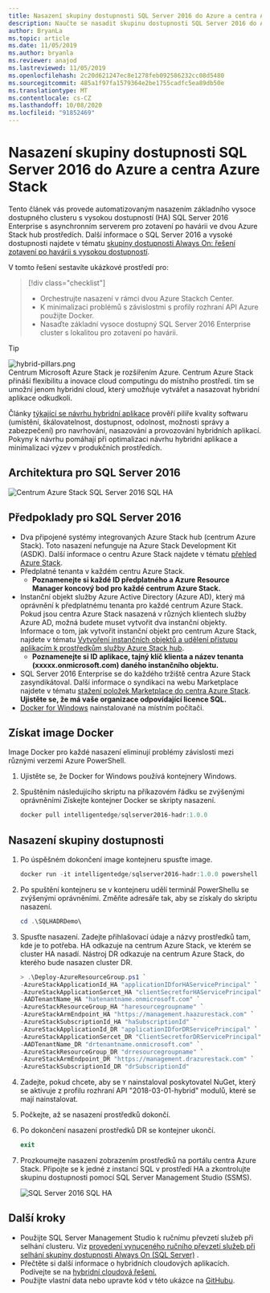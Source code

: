 ```yaml
---
title: Nasazení skupiny dostupnosti SQL Server 2016 do Azure a centra Azure Stack
description: Naučte se nasadit skupinu dostupnosti SQL Server 2016 do Azure a centra Azure Stack.
author: BryanLa
ms.topic: article
ms.date: 11/05/2019
ms.author: bryanla
ms.reviewer: anajod
ms.lastreviewed: 11/05/2019
ms.openlocfilehash: 2c20d621247ec8e1278feb092586232cc08d5480
ms.sourcegitcommit: 485a1f97fa1579364e2be1755cadfc5ea89db50e
ms.translationtype: MT
ms.contentlocale: cs-CZ
ms.lasthandoff: 10/08/2020
ms.locfileid: "91852469"
---
```

# <a name="deploy-a-sql-server-2016-availability-group-to-azure-and-azure-stack-hub"></a>Nasazení skupiny dostupnosti SQL Server 2016 do Azure a centra Azure Stack

Tento článek vás provede automatizovaným nasazením základního vysoce dostupného clusteru s vysokou dostupností (HA) SQL Server 2016 Enterprise s asynchronním serverem pro zotavení po havárii ve dvou Azure Stack hub prostředích. Další informace o SQL Server 2016 a vysoké dostupnosti najdete v tématu [skupiny dostupnosti Always On: řešení zotavení po havárii s vysokou dostupností](/sql/database-engine/availability-groups/windows/always-on-availability-groups-sql-server?view=sql-server-2016).

V tomto řešení sestavíte ukázkové prostředí pro:

> [!div class="checklist"]
> - Orchestrujte nasazení v rámci dvou Azure Stackch Center.
> - K minimalizaci problémů s závislostmi s profily rozhraní API Azure použijte Docker.
> - Nasaďte základní vysoce dostupný SQL Server 2016 Enterprise cluster s lokalitou pro zotavení po havárii.

> [!Tip]  
> ![hybrid-pillars.png](./media/solution-deployment-guide-cross-cloud-scaling/hybrid-pillars.png)  
> Centrum Microsoft Azure Stack je rozšířením Azure. Centrum Azure Stack přináší flexibilitu a inovace cloud computingu do místního prostředí. tím se umožní jenom hybridní cloud, který umožňuje vytvářet a nasazovat hybridní aplikace odkudkoli.  
> 
> Články [týkající se návrhu hybridní aplikace](overview-app-design-considerations.md) prověří pilíře kvality softwaru (umístění, škálovatelnost, dostupnost, odolnost, možnosti správy a zabezpečení) pro navrhování, nasazování a provozování hybridních aplikací. Pokyny k návrhu pomáhají při optimalizaci návrhu hybridní aplikace a minimalizaci výzev v produkčních prostředích.

## <a name="architecture-for-sql-server-2016"></a>Architektura pro SQL Server 2016

![Centrum Azure Stack SQL Server 2016 SQL HA](media/solution-deployment-guide-sql-ha/image1.png)

## <a name="prerequisites-for-sql-server-2016"></a>Předpoklady pro SQL Server 2016

- Dva připojené systémy integrovaných Azure Stack hub (centrum Azure Stack). Toto nasazení nefunguje na Azure Stack Development Kit (ASDK). Další informace o centru Azure Stack najdete v tématu [přehled Azure Stack](https://azure.microsoft.com/overview/azure-stack/).
- Předplatné tenanta v každém centru Azure Stack.
  - **Poznamenejte si každé ID předplatného a Azure Resource Manager koncový bod pro každé centrum Azure Stack.**
- Instanční objekt služby Azure Active Directory (Azure AD), který má oprávnění k předplatnému tenanta pro každé centrum Azure Stack. Pokud jsou centra Azure Stack nasazená v různých klientech služby Azure AD, možná budete muset vytvořit dva instanční objekty. Informace o tom, jak vytvořit instanční objekt pro centrum Azure Stack, najdete v tématu [Vytvoření instančních objektů a udělení přístupu aplikacím k prostředkům služby Azure Stack hub](/azure-stack/user/azure-stack-create-service-principals).
  - **Poznamenejte si ID aplikace, tajný klíč klienta a název tenanta (xxxxx.onmicrosoft.com) daného instančního objektu.**
- SQL Server 2016 Enterprise se do každého tržiště centra Azure Stack zasyndikátoval. Další informace o syndikaci na webu Marketplace najdete v tématu [stažení položek Marketplace do centra Azure Stack](/azure-stack/operator/azure-stack-download-azure-marketplace-item).
    **Ujistěte se, že má vaše organizace odpovídající licence SQL.**
- [Docker for Windows](https://docs.docker.com/docker-for-windows/) nainstalované na místním počítači.

## <a name="get-the-docker-image"></a>Získat image Docker

Image Docker pro každé nasazení eliminují problémy závislosti mezi různými verzemi Azure PowerShell.

1. Ujistěte se, že Docker for Windows používá kontejnery Windows.
2. Spuštěním následujícího skriptu na příkazovém řádku se zvýšenými oprávněními Získejte kontejner Docker se skripty nasazení.

    ```powershell  
    docker pull intelligentedge/sqlserver2016-hadr:1.0.0
    ```

## <a name="deploy-the-availability-group"></a>Nasazení skupiny dostupnosti

1. Po úspěšném dokončení image kontejneru spusťte image.

      ```powershell  
      docker run -it intelligentedge/sqlserver2016-hadr:1.0.0 powershell
      ```

2. Po spuštění kontejneru se v kontejneru udělí terminál PowerShellu se zvýšenými oprávněními. Změňte adresáře tak, aby se získaly do skriptu nasazení.

      ```powershell  
      cd .\SQLHADRDemo\
      ```

3. Spusťte nasazení. Zadejte přihlašovací údaje a názvy prostředků tam, kde je to potřeba. HA odkazuje na centrum Azure Stack, ve kterém se cluster HA nasadí. Nástroj DR odkazuje na centrum Azure Stack, do kterého bude nasazen cluster DR.

      ```powershell
      > .\Deploy-AzureResourceGroup.ps1 `
      -AzureStackApplicationId_HA "applicationIDforHAServicePrincipal" `
      -AzureStackApplicationSercet_HA "clientSecretforHAServicePrincipal" `
      -AADTenantName_HA "hatenantname.onmicrosoft.com" `
      -AzureStackResourceGroup_HA "haresourcegroupname" `
      -AzureStackArmEndpoint_HA "https://management.haazurestack.com" `
      -AzureStackSubscriptionId_HA "haSubscriptionId" `
      -AzureStackApplicationId_DR "applicationIDforDRServicePrincipal" `
      -AzureStackApplicationSercet_DR "ClientSecretforDRServicePrincipal" `
      -AADTenantName_DR "drtenantname.onmicrosoft.com" `
      -AzureStackResourceGroup_DR "drresourcegroupname" `
      -AzureStackArmEndpoint_DR "https://management.drazurestack.com" `
      -AzureStackSubscriptionId_DR "drSubscriptionId"
      ```

4. Zadejte, pokud chcete, aby se `Y` nainstaloval poskytovatel NuGet, který se aktivuje z profilu rozhraní API "2018-03-01-hybrid" modulů, které se mají nainstalovat.

5. Počkejte, až se nasazení prostředků dokončí.

6. Po dokončení nasazení prostředků DR se kontejner ukončí.

      ```powershell
      exit
      ```

7. Prozkoumejte nasazení zobrazením prostředků na portálu centra Azure Stack. Připojte se k jedné z instancí SQL v prostředí HA a zkontrolujte skupinu dostupnosti pomocí SQL Server Management Studio (SSMS).

    ![SQL Server 2016 SQL HA](media/solution-deployment-guide-sql-ha/image2.png)

## <a name="next-steps"></a>Další kroky

- Použijte SQL Server Management Studio k ručnímu převzetí služeb při selhání clusteru. Viz [provedení vynuceného ručního převzetí služeb při selhání skupiny dostupnosti Always On (SQL Server)](/sql/database-engine/availability-groups/windows/perform-a-forced-manual-failover-of-an-availability-group-sql-server?view=sql-server-2017) .
- Přečtěte si další informace o hybridních cloudových aplikacích. Podívejte se na [hybridní cloudová řešení.](/azure-stack/user/)
- Použijte vlastní data nebo upravte kód v této ukázce na [GitHubu](https://github.com/Azure-Samples/azure-intelligent-edge-patterns).